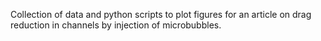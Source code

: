 Collection of data and python scripts to plot figures for an article on drag reduction in channels by injection of microbubbles.